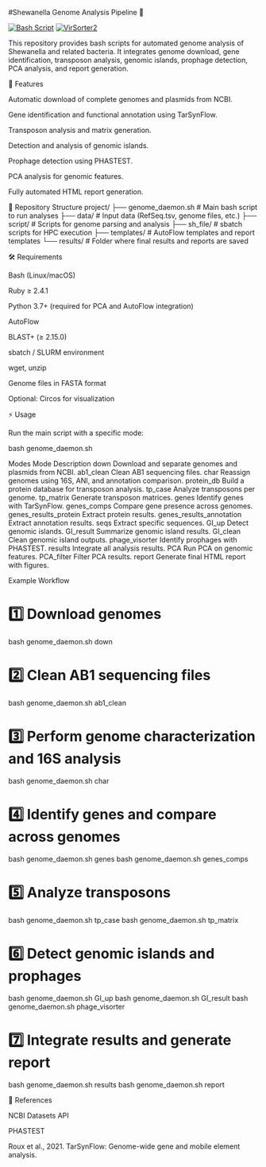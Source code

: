 #Shewanella Genome Analysis Pipeline 🧬

[![Bash Script](https://img.shields.io/badge/bash-script-blue?logo=gnu-bash)](https://www.gnu.org/software/bash/)
[![VirSorter2](https://img.shields.io/badge/VirSorter2-ready-success)](https://github.com/jiarong/VirSorter2)




This repository provides bash scripts for automated genome analysis of Shewanella and related bacteria. It integrates genome download, gene identification, transposon analysis, genomic islands, prophage detection, PCA analysis, and report generation.

🚀 Features

Automatic download of complete genomes and plasmids from NCBI.

Gene identification and functional annotation using TarSynFlow.

Transposon analysis and matrix generation.

Detection and analysis of genomic islands.

Prophage detection using PHASTEST.

PCA analysis for genomic features.

Fully automated HTML report generation.

📂 Repository Structure
project/
├── genome_daemon.sh      # Main bash script to run analyses
├── data/                 # Input data (RefSeq.tsv, genome files, etc.)
├── script/               # Scripts for genome parsing and analysis
├── sh_file/              # sbatch scripts for HPC execution
├── templates/            # AutoFlow templates and report templates
└── results/              # Folder where final results and reports are saved

🛠 Requirements

Bash (Linux/macOS)

Ruby ≥ 2.4.1

Python 3.7+ (required for PCA and AutoFlow integration)

AutoFlow

BLAST+ (≥ 2.15.0)

sbatch / SLURM environment

wget, unzip

Genome files in FASTA format

Optional: Circos for visualization

⚡ Usage

Run the main script with a specific mode:

bash genome_daemon.sh <mode>

Modes
Mode	Description
down	Download and separate genomes and plasmids from NCBI.
ab1_clean	Clean AB1 sequencing files.
char	Reassign genomes using 16S, ANI, and annotation comparison.
protein_db	Build a protein database for transposon analysis.
tp_case	Analyze transposons per genome.
tp_matrix	Generate transposon matrices.
genes	Identify genes with TarSynFlow.
genes_comps	Compare gene presence across genomes.
genes_results_protein	Extract protein results.
genes_results_annotation	Extract annotation results.
seqs	Extract specific sequences.
GI_up	Detect genomic islands.
GI_result	Summarize genomic island results.
GI_clean	Clean genomic island outputs.
phage_visorter	Identify prophages with PHASTEST.
results	Integrate all analysis results.
PCA	Run PCA on genomic features.
PCA_filter	Filter PCA results.
report	Generate final HTML report with figures.

Example Workflow
# 1️⃣ Download genomes
bash genome_daemon.sh down

# 2️⃣ Clean AB1 sequencing files
bash genome_daemon.sh ab1_clean

# 3️⃣ Perform genome characterization and 16S analysis
bash genome_daemon.sh char

# 4️⃣ Identify genes and compare across genomes
bash genome_daemon.sh genes
bash genome_daemon.sh genes_comps

# 5️⃣ Analyze transposons
bash genome_daemon.sh tp_case
bash genome_daemon.sh tp_matrix

# 6️⃣ Detect genomic islands and prophages
bash genome_daemon.sh GI_up
bash genome_daemon.sh GI_result
bash genome_daemon.sh phage_visorter

# 7️⃣ Integrate results and generate report
bash genome_daemon.sh results
bash genome_daemon.sh report

🔗 References

NCBI Datasets API

PHASTEST

Roux et al., 2021. TarSynFlow: Genome-wide gene and mobile element analysis.
